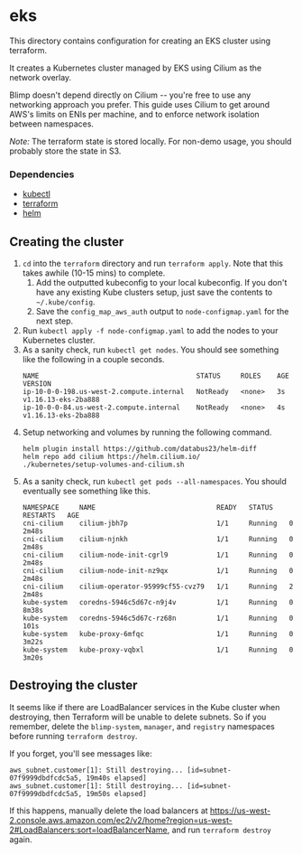 # eks

This directory contains configuration for creating an EKS cluster using terraform.

It creates a Kubernetes cluster managed by EKS using Cilium as the network
overlay.

Blimp doesn't depend directly on Cilium -- you're free to use any networking
approach you prefer. This guide uses Cilium to get around AWS's limits
on ENIs per machine, and to enforce network isolation between namespaces.

_Note:_ The terraform state is stored locally. For non-demo usage, you should
probably store the state in S3.

### Dependencies

* [kubectl](https://kubernetes.io/docs/tasks/tools/install-kubectl/)
* [terraform](https://www.terraform.io/downloads.html)
* [helm](https://helm.sh/docs/helm/helm_install/)

## Creating the cluster

1. `cd` into the `terraform` directory and  run `terraform apply`. Note that
   this takes awhile (10-15 mins) to complete.
   1. Add the outputted kubeconfig to your local kubeconfig. If you don't have
      any existing Kube clusters setup, just save the contents to
      `~/.kube/config`.
   1. Save the `config_map_aws_auth` output to `node-configmap.yaml` for the next step.
1. Run `kubectl apply -f node-configmap.yaml` to add the nodes to your Kubernetes cluster.
1. As a sanity check, run `kubectl get nodes`. You should see something like the following in a couple seconds.
   ```
   NAME                                       STATUS     ROLES    AGE   VERSION
   ip-10-0-0-198.us-west-2.compute.internal   NotReady   <none>   3s    v1.16.13-eks-2ba888
   ip-10-0-0-84.us-west-2.compute.internal    NotReady   <none>   4s    v1.16.13-eks-2ba888
   ```
1. Setup networking and volumes by running the following command.
   ```
   helm plugin install https://github.com/databus23/helm-diff
   helm repo add cilium https://helm.cilium.io/
   ./kubernetes/setup-volumes-and-cilium.sh
   ```
1. As a sanity check, run `kubectl get pods --all-namespaces`. You should eventually see something like this.
   ```
   NAMESPACE     NAME                              READY   STATUS    RESTARTS   AGE
   cni-cilium    cilium-jbh7p                      1/1     Running   0          2m48s
   cni-cilium    cilium-njnkh                      1/1     Running   0          2m48s
   cni-cilium    cilium-node-init-cgrl9            1/1     Running   0          2m48s
   cni-cilium    cilium-node-init-nz9qx            1/1     Running   0          2m48s
   cni-cilium    cilium-operator-95999cf55-cvz79   1/1     Running   2          2m48s
   kube-system   coredns-5946c5d67c-n9j4v          1/1     Running   0          8m38s
   kube-system   coredns-5946c5d67c-rz68n          1/1     Running   0          101s
   kube-system   kube-proxy-6mfqc                  1/1     Running   0          3m22s
   kube-system   kube-proxy-vqbxl                  1/1     Running   0          3m20s
   ```

## Destroying the cluster

It seems like if there are LoadBalancer services in the Kube cluster when
destroying, then Terraform will be unable to delete subnets. So if you
remember, delete the `blimp-system`, `manager`, and `registry` namespaces
before running `terraform destroy`.

If you forget, you'll see messages like:

```
aws_subnet.customer[1]: Still destroying... [id=subnet-07f9999dbdfcdc5a5, 19m40s elapsed]
aws_subnet.customer[1]: Still destroying... [id=subnet-07f9999dbdfcdc5a5, 19m50s elapsed]
```

If this happens, manually delete the load balancers at
https://us-west-2.console.aws.amazon.com/ec2/v2/home?region=us-west-2#LoadBalancers:sort=loadBalancerName,
and run `terraform destroy` again.

